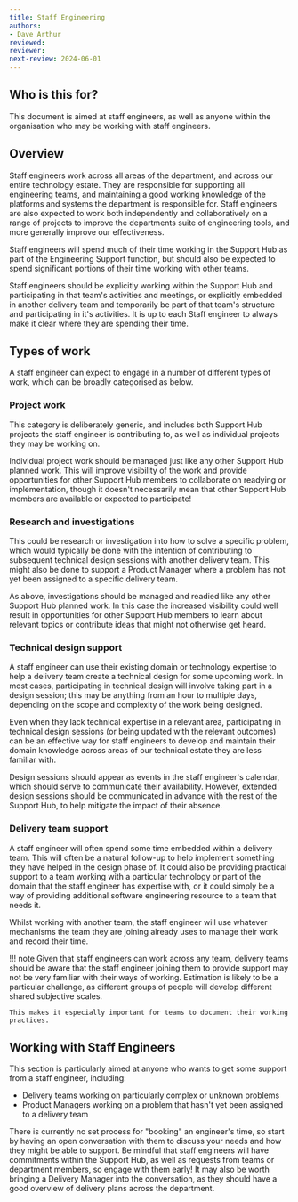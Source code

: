 ```yaml
---
title: Staff Engineering
authors: 
- Dave Arthur
reviewed: 
reviewer:
next-review: 2024-06-01
---
```


## Who is this for?

This document is aimed at staff engineers, as well as anyone within the organisation who may be working with staff engineers.

## Overview

Staff engineers work across all areas of the department, and across our entire technology estate. They are responsible for supporting all engineering teams, and maintaining a good working knowledge of the platforms and systems the department is responsible for. Staff engineers are also expected to work both independently and collaboratively on a range of projects to improve the departments suite of engineering tools, and more generally improve our effectiveness.

Staff engineers will spend much of their time working in the Support Hub as part of the Engineering Support function, but should also be expected to spend significant portions of their time working with other teams.

Staff engineers should be explicitly working within the Support Hub and participating in that team's activities and meetings, or explicitly embedded in another delivery team and temporarily be part of that team's structure and participating in it's activities. It is up to each Staff engineer to always make it clear where they are spending their time.

## Types of work

A staff engineer can expect to engage in a number of different types of work, which can be broadly categorised as below.

### Project work

This category is deliberately generic, and includes both Support Hub projects the staff engineer is contributing to, as well as individual projects they may be working on.

Individual project work should be managed just like any other Support Hub planned work. This will improve visibility of the work and provide opportunities for other Support Hub members to collaborate on readying or implementation, though it doesn't necessarily mean that other Support Hub members are available or expected to participate!

### Research and investigations

This could be research or investigation into how to solve a specific problem, which would typically be done with the intention of contributing to subsequent technical design sessions with another delivery team. This might also be done to support a Product Manager where a problem has not yet been assigned to a specific delivery team.

As above, investigations should be managed and readied like any other Support Hub planned work. In this case the increased visibility could well result in opportunities for other Support Hub members to learn about relevant topics or contribute ideas that might not otherwise get heard.

### Technical design support

A staff engineer can use their existing domain or technology expertise to help a delivery team create a technical design for some upcoming work. In most cases, participating in technical design will involve taking part in a design session; this may be anything from an hour to multiple days, depending on the scope and complexity of the work being designed.

Even when they lack technical expertise in a relevant area, participating in technical design sessions (or being updated with the relevant outcomes) can be an effective way for staff engineers to develop and maintain their domain knowledge across areas of our technical estate they are less familiar with.

Design sessions should appear as events in the staff engineer's calendar, which should serve to communicate their availability. However, extended design sessions should be communicated in advance with the rest of the Support Hub, to help mitigate the impact of their absence.

### Delivery team support

A staff engineer will often spend some time embedded within a delivery team. This will often be a natural follow-up to help implement something they have helped in the design phase of. It could also be providing practical support to a team working with a particular technology or part of the domain that the staff engineer has expertise with, or it could simply be a way of providing additional software engineering resource to a team that needs it.

Whilst working with another team, the staff engineer will use whatever mechanisms the team they are joining already uses to manage their work and record their time.

!!! note
    Given that staff engineers can work across any team, delivery teams should be aware that the staff engineer joining them to provide support may not be very familiar with their ways of working. Estimation is likely to be a particular challenge, as different groups of people will develop different shared subjective scales.

    This makes it especially important for teams to document their working practices.

## Working with Staff Engineers

This section is particularly aimed at anyone who wants to get some support from a staff engineer, including:

- Delivery teams working on particularly complex or unknown problems
- Product Managers working on a problem that hasn't yet been assigned to a delivery team

There is currently no set process for "booking" an engineer's time, so start by having an open conversation with them to discuss your needs and how they might be able to support. Be mindful that staff engineers will have commitments within the Support Hub, as well as requests from teams or department members, so engage with them early! It may also be worth bringing a Delivery Manager into the conversation, as they should have a good overview of delivery plans across the department.

